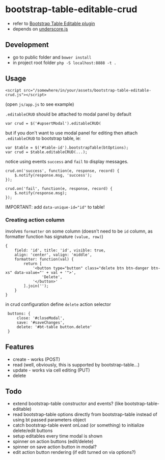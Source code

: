 # bootstrap-table-editable-crud
* refer to [Bootstrap Table Editable plugin](https://github.com/wenzhixin/bootstrap-table/tree/master/src/extensions/editable)
* depends on [underscore.js](http://underscorejs.org/)

## Development
* go to public folder and `bower install`
* in project root folder `php -S localhost:8888 -t .`

## Usage

    <script src="/somewhere/in/your/assets/bootstrap-table-editable-crud.js"></script>

(open `js/app.js` to see example)

`.editableCRUD` should be attached to modal panel by default
    
    var crud = $('#upsertModal').editableCRUD(
    
but if you don't want to use modal panel for editing then attach `.editableCRUD` to bootstrap table, ie:

    var $table = $('#table-id').bootstrapTable(btOptions);
    var crud = $table.editableCRUD(...);

notice using events `success` and `fail` to display messages.

    crud.on('success', function(e, response, record) {
        $.notify(response.msg, 'success');
    });
    
    crud.on('fail', function(e, response, record) {
        $.notify(response.msg);
    });

IMPORTANT: add `data-unique-id="id"` to table!

### Creating action column 
involves `formatter` on some column (doesn't need to be `id` column, as formatter function has signature `(value, row)`)

    {
        field: 'id', title: 'id', visible: true,
        align: 'center', valign: 'middle',
        formatter: function(val) {
            return [
                '<button type="button" class="delete btn btn-danger btn-xs" data-value="' + val + '">',
                    'Delete',
                '</button>'
            ].join('');
        }
    }
    
in crud configuration define `delete` action selector

     buttons: {
         close: '#closeModal',
         save: '#saveChanges',
         delete: '#bt-table button.delete'
     }
        
## Features
* create - works (POST)
* read (well, obviously, this is supported by bootstrap-table...) 
* update - works via cell editing (PUT)
* delete 
    

## Todo
* extend bootstrap-table constructor and events? (like bootstrap-table-editable)
* read bootstrap-table options directly from bootstrap-table instead of using bt passed parameters object
* catch bootstrap-table event onLoad (or something) to initialize delete/edit buttons
* setup editables every time modal is shown
* spinner on action buttons (edit/delete)
* spinner on save action button in modal?
* edit action button rendering (if edit turned on via options?)